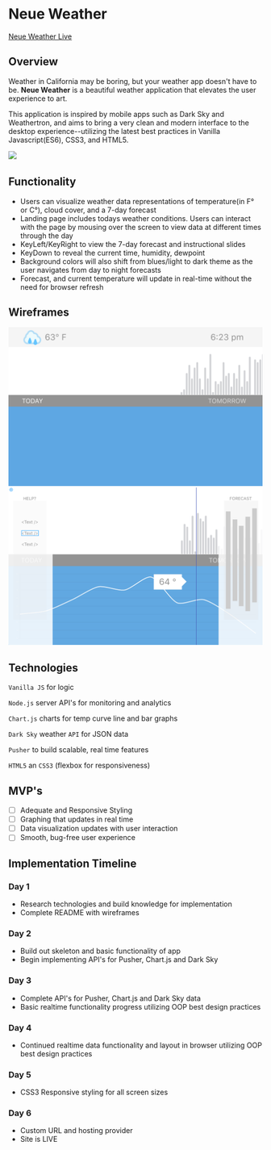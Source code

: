 # Neue Weather 

[Neue Weather Live](https://neue-weather.herokuapp.com/)

## Overview

Weather in California may be boring, but your weather app doesn't have to be. **Neue Weather** is a beautiful weather application that elevates the user experience to art. 

This application is inspired by mobile apps such as Dark Sky and Weathertron, and aims to bring a very clean and modern interface to the desktop experience--utilizing the latest best practices in Vanilla Javascript(ES6), CSS3, and HTML5.

![](new_weather.gif)
## Functionality

* Users can visualize weather data representations of temperature(in F° or C°), cloud cover, and a 7-day forecast
* Landing page includes todays weather conditions. Users can interact with the page by mousing over the screen to view data at different times through the day
* KeyLeft/KeyRight to view the 7-day forecast and instructional slides
* KeyDown to reveal the current time, humidity, dewpoint
* Background colors will also shift from blues/light to dark theme as the user navigates from day to night forecasts
* Forecast, and current temperature will update in real-time without the need for browser refresh

## Wireframes
![](new_day2.png)
![](new_day.png)

## Technologies
`Vanilla JS` for logic

`Node.js` server API's for monitoring and analytics

`Chart.js` charts for temp curve line and bar graphs

`Dark Sky` weather `API` for JSON data

`Pusher` to build scalable, real time features

`HTML5` an `CSS3` (flexbox for responsiveness)

## MVP's 

- [ ] Adequate and Responsive Styling
- [ ] Graphing that updates in real time
- [ ] Data visualization updates with user interaction
- [ ] Smooth, bug-free user experience

## Implementation Timeline

### Day 1
* Research technologies and build knowledge for implementation
* Complete README with wireframes

### Day 2
* Build out skeleton and basic functionality of app
* Begin implementing API's for Pusher, Chart.js and Dark Sky

### Day 3
* Complete API's for Pusher, Chart.js and Dark Sky data
* Basic realtime functionality progress utilizing OOP best design practices

### Day 4 
* Continued realtime data functionality and layout in browser utilizing OOP best design practices

### Day 5
* CSS3 Responsive styling for all screen sizes

### Day 6 
* Custom URL and hosting provider
* Site is LIVE
